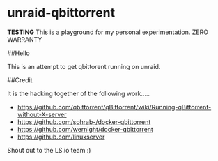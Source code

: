 # unraid-qbittorrent
**TESTING** This is a playground for my personal experimentation. ZERO WARRANTY 

##Hello

This is an attempt to get qbittorent running on unraid.

##Credit

It is the hacking together of the following work.....

  * https://github.com/qbittorrent/qBittorrent/wiki/Running-qBittorrent-without-X-server
  * https://github.com/sohrab-/docker-qbittorrent
  * https://github.com/wernight/docker-qbittorrent
  * https://github.com/linuxserver

Shout out to the LS.io team :)
